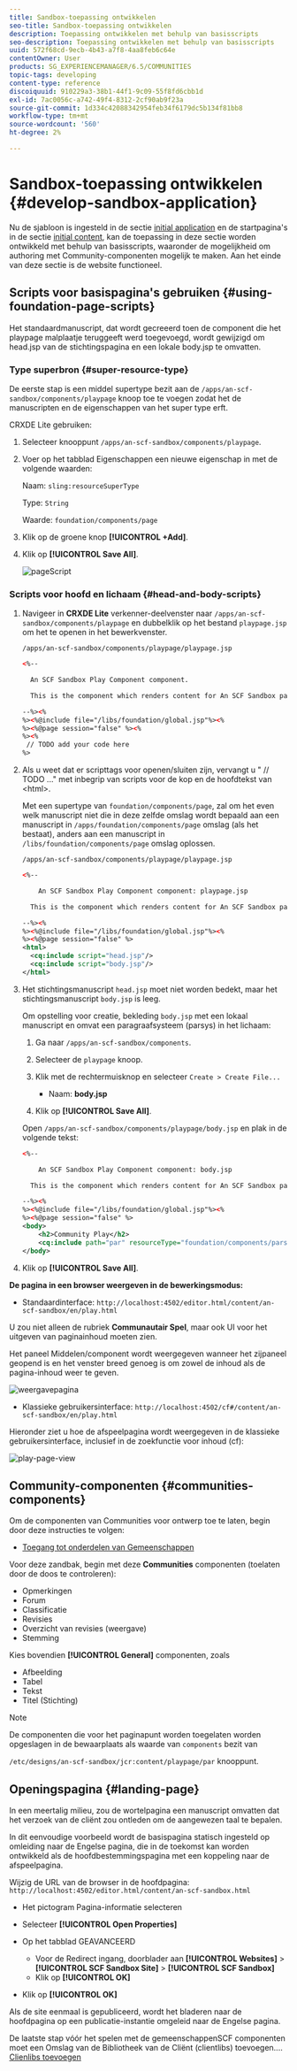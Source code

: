 ```yaml
---
title: Sandbox-toepassing ontwikkelen
seo-title: Sandbox-toepassing ontwikkelen
description: Toepassing ontwikkelen met behulp van basisscripts
seo-description: Toepassing ontwikkelen met behulp van basisscripts
uuid: 572f68cd-9ecb-4b43-a7f8-4aa8feb6c64e
contentOwner: User
products: SG_EXPERIENCEMANAGER/6.5/COMMUNITIES
topic-tags: developing
content-type: reference
discoiquuid: 910229a3-38b1-44f1-9c09-55f8fd6cbb1d
exl-id: 7ac0056c-a742-49f4-8312-2cf90ab9f23a
source-git-commit: 1d334c42088342954feb34f6179dc5b134f81bb8
workflow-type: tm+mt
source-wordcount: '560'
ht-degree: 2%

---
```


# Sandbox-toepassing ontwikkelen  {#develop-sandbox-application}

Nu de sjabloon is ingesteld in de sectie [initial application](initial-app.md) en de startpagina&#39;s in de sectie [initial content](initial-content.md), kan de toepassing in deze sectie worden ontwikkeld met behulp van basisscripts, waaronder de mogelijkheid om authoring met Community-componenten mogelijk te maken. Aan het einde van deze sectie is de website functioneel.

## Scripts voor basispagina&#39;s gebruiken {#using-foundation-page-scripts}

Het standaardmanuscript, dat wordt gecreeerd toen de component die het playpage malplaatje teruggeeft werd toegevoegd, wordt gewijzigd om head.jsp van de stichtingspagina en een lokale body.jsp te omvatten.

### Type superbron {#super-resource-type}

De eerste stap is een middel supertype bezit aan de `/apps/an-scf-sandbox/components/playpage` knoop toe te voegen zodat het de manuscripten en de eigenschappen van het super type erft.

CRXDE Lite gebruiken:

1. Selecteer knooppunt `/apps/an-scf-sandbox/components/playpage`.
1. Voer op het tabblad Eigenschappen een nieuwe eigenschap in met de volgende waarden:

   Naam: `sling:resourceSuperType`

   Type: `String`

   Waarde: `foundation/components/page`

1. Klik op de groene knop **[!UICONTROL +Add]**.
1. Klik op **[!UICONTROL Save All]**.

   ![pageScript](assets/page-script.png)

### Scripts voor hoofd en lichaam {#head-and-body-scripts}

1. Navigeer in **CRXDE Lite** verkenner-deelvenster naar `/apps/an-scf-sandbox/components/playpage` en dubbelklik op het bestand `playpage.jsp` om het te openen in het bewerkvenster.

   `/apps/an-scf-sandbox/components/playpage/playpage.jsp`

   ```xml
   <%--
   
     An SCF Sandbox Play Component component.
   
     This is the component which renders content for An SCF Sandbox page.
   
   --%><%
   %><%@include file="/libs/foundation/global.jsp"%><%
   %><%@page session="false" %><%
   %><%
    // TODO add your code here
   %>
   ```

1. Als u weet dat er scripttags voor openen/sluiten zijn, vervangt u &quot; // TODO ...&quot; met inbegrip van scripts voor de kop en de hoofdtekst van &lt;html>.

   Met een supertype van `foundation/components/page`, zal om het even welk manuscript niet die in deze zelfde omslag wordt bepaald aan een manuscript in `/apps/foundation/components/page` omslag (als het bestaat), anders aan een manuscript in `/libs/foundation/components/page` omslag oplossen.

   `/apps/an-scf-sandbox/components/playpage/playpage.jsp`

   ```xml
   <%--
   
       An SCF Sandbox Play Component component: playpage.jsp
   
     This is the component which renders content for An SCF Sandbox page.
   
   --%><%
   %><%@include file="/libs/foundation/global.jsp"%><%
   %><%@page session="false" %>
   <html>
     <cq:include script="head.jsp"/>
     <cq:include script="body.jsp"/>
   </html>
   ```

1. Het stichtingsmanuscript `head.jsp` moet niet worden bedekt, maar het stichtingsmanuscript `body.jsp` is leeg.

   Om opstelling voor creatie, bekleding `body.jsp` met een lokaal manuscript en omvat een paragraafsysteem (parsys) in het lichaam:

   1. Ga naar `/apps/an-scf-sandbox/components`.
   1. Selecteer de `playpage` knoop.
   1. Klik met de rechtermuisknop en selecteer `Create > Create File...`

      * Naam: **body.jsp**
   1. Klik op **[!UICONTROL Save All]**.

   Open `/apps/an-scf-sandbox/components/playpage/body.jsp` en plak in de volgende tekst:

   ```xml
   <%--
   
       An SCF Sandbox Play Component component: body.jsp
   
     This is the component which renders content for An SCF Sandbox page.
   
   --%><%
   %><%@include file="/libs/foundation/global.jsp"%><%
   %><%@page session="false" %>
   <body>
       <h2>Community Play</h2>
       <cq:include path="par" resourceType="foundation/components/parsys" />
   </body>
   ```

1. Klik op **[!UICONTROL Save All]**.

**De pagina in een browser weergeven in de bewerkingsmodus:**

* Standaardinterface: `http://localhost:4502/editor.html/content/an-scf-sandbox/en/play.html`

U zou niet alleen de rubriek **Communautair Spel**, maar ook UI voor het uitgeven van paginainhoud moeten zien.

Het paneel Middelen/component wordt weergegeven wanneer het zijpaneel geopend is en het venster breed genoeg is om zowel de inhoud als de pagina-inhoud weer te geven.

![weergavepagina](assets/view-page.png)

* Klassieke gebruikersinterface: `http://localhost:4502/cf#/content/an-scf-sandbox/en/play.html`

Hieronder ziet u hoe de afspeelpagina wordt weergegeven in de klassieke gebruikersinterface, inclusief in de zoekfunctie voor inhoud (cf):

![play-page-view](assets/play-page-view.png)

## Community-componenten {#communities-components}

Om de componenten van Communities voor ontwerp toe te laten, begin door deze instructies te volgen:

* [Toegang tot onderdelen van Gemeenschappen](basics.md#accessing-communities-components)

Voor deze zandbak, begin met deze **Communities** componenten (toelaten door de doos te controleren):

* Opmerkingen
* Forum
* Classificatie
* Revisies
* Overzicht van revisies (weergave)
* Stemming

Kies bovendien **[!UICONTROL General]** componenten, zoals

* Afbeelding
* Tabel
* Tekst
* Titel (Stichting)

>[!NOTE]
>
>De componenten die voor het paginapunt worden toegelaten worden opgeslagen in de bewaarplaats als waarde van `components` bezit van
>
>`/etc/designs/an-scf-sandbox/jcr:content/playpage/par` knooppunt.

## Openingspagina {#landing-page}

In een meertalig milieu, zou de wortelpagina een manuscript omvatten dat het verzoek van de cliënt zou ontleden om de aangewezen taal te bepalen.

In dit eenvoudige voorbeeld wordt de basispagina statisch ingesteld op omleiding naar de Engelse pagina, die in de toekomst kan worden ontwikkeld als de hoofdbestemmingspagina met een koppeling naar de afspeelpagina.

Wijzig de URL van de browser in de hoofdpagina: `http://localhost:4502/editor.html/content/an-scf-sandbox.html`

* Het pictogram Pagina-informatie selecteren
* Selecteer **[!UICONTROL Open Properties]**
* Op het tabblad GEAVANCEERD

   * Voor de Redirect ingang, doorblader aan **[!UICONTROL Websites]** > **[!UICONTROL SCF Sandbox Site]** > **[!UICONTROL SCF Sandbox]**
   * Klik op **[!UICONTROL OK]**

* Klik op **[!UICONTROL OK]**

Als de site eenmaal is gepubliceerd, wordt het bladeren naar de hoofdpagina op een publicatie-instantie omgeleid naar de Engelse pagina.

De laatste stap vóór het spelen met de gemeenschappenSCF componenten moet een Omslag van de Bibliotheek van de Cliënt (clientlibs) toevoegen.... [Clienlibs toevoegen](add-clientlibs.md)
